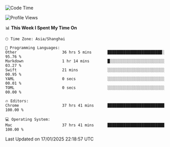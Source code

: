 <!--START_SECTION:waka-->
![Code Time](http://img.shields.io/badge/Code%20Time-3%2C331%20hrs%2041%20mins-blue)

![Profile Views](http://img.shields.io/badge/Profile%20Views-0-blue)

📊 **This Week I Spent My Time On** 

```text
🕑︎ Time Zone: Asia/Shanghai

💬 Programming Languages: 
Other                    36 hrs 5 mins       ████████████████████████░   95.76 % 
Markdown                 1 hr 14 mins        █░░░░░░░░░░░░░░░░░░░░░░░░   03.27 % 
Swift                    21 mins             ░░░░░░░░░░░░░░░░░░░░░░░░░   00.95 % 
YAML                     0 secs              ░░░░░░░░░░░░░░░░░░░░░░░░░   00.01 % 
TOML                     0 secs              ░░░░░░░░░░░░░░░░░░░░░░░░░   00.00 % 

🔥 Editors: 
Chrome                   37 hrs 41 mins      █████████████████████████   100.00 % 

💻 Operating System: 
Mac                      37 hrs 41 mins      █████████████████████████   100.00 % 
```


 Last Updated on 17/01/2025 22:18:57 UTC
<!--END_SECTION:waka-->